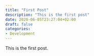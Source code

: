 ```yaml
---
title: "First Post"
description: "This is the first post"
date: 2020-06-05T23:27:04+02:00
draft: false
categories:
- Development
---
```


This is the first post.
